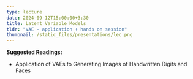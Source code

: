 ```yaml
---
type: lecture
date: 2024-09-12T15:00:00+3:30
title: Latent Variable Models 
tldr: "VAE - application + hands on session"
thumbnail: /static_files/presentations/lec.png
---
```

**Suggested Readings:**
- Application of VAEs to Generating Images of Handwritten Digits and Faces